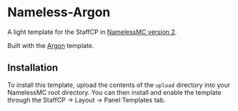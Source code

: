 # Nameless-Argon
A light template for the StaffCP in [NamelessMC version 2](https://github.com/NamelessMC/Nameless).

Built with the [Argon](https://www.creative-tim.com/product/argon-dashboard) template.

## Installation
To install this template, upload the contents of the `upload` directory into your NamelessMC root directory. You can then install and enable the template through the StaffCP -> Layout -> Panel Templates tab.
